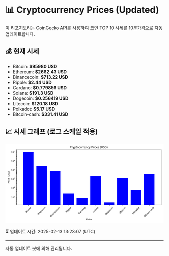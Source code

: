 
# 📊 Cryptocurrency Prices (Updated)

이 리포지토리는 CoinGecko API를 사용하여 코인 TOP 10 시세를 10분가격으로 자동 업데이트합니다.

## 💰 현재 시세
- Bitcoin: **$95980 USD**
- Ethereum: **$2662.43 USD**
- Binancecoin: **$713.22 USD**
- Ripple: **$2.44 USD**
- Cardano: **$0.779856 USD**
- Solana: **$191.3 USD**
- Dogecoin: **$0.256419 USD**
- Litecoin: **$120.18 USD**
- Polkadot: **$5.17 USD**
- Bitcoin-cash: **$331.41 USD**

## 📈 시세 그래프 (로그 스케일 적용)
![Crypto Prices](crypto_prices.png)

⏳ 업데이트 시간: 2025-02-13 13:23:07 (UTC)

---
자동 업데이트 봇에 의해 관리됩니다.
